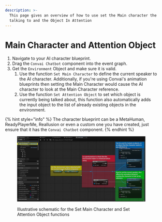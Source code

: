 ```yaml
---
description: >-
  This page gives an overview of how to use set the Main character the AI is
  talking to and the Object In Attention
---
```


# Main Character and Attention Object

1. Navigate to your AI character blueprint.
2. Drag the `Convai Chatbot` component into the event graph.
3. Get the `Environment` Object and make sure it is valid.
   1. Use the function `Set Main Character` to define the current speaker to the AI character. Additionally, if you're using Convai's animation blueprints then setting the Main Character would cause the AI character to look at the Main Character reference.
   2. Use the function `Set Attention Object` to set which object is currently being talked about, this function also automatically adds the input object to the list of already existing objects in the environment.

{% hint style="info" %}
The character blueprint can be a MetaHuman, ReadyPlayerMe, Reallusion or even a custom one you have created, just ensure that it has the `Convai Chatbot` component.
{% endhint %}

<figure><img src="../../../../.gitbook/assets/image (3).png" alt=""><figcaption><p>Illustrative schematic for the Set Main Character and Set Attention Object functions</p></figcaption></figure>
